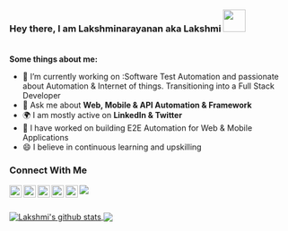 ### Hey there, I am Lakshminarayanan aka Lakshmi [<img src='https://camo.githubusercontent.com/35d3d11359a49bf12aebb834cc13fd81b95eff4e/68747470733a2f2f6d656469612e67697068792e636f6d2f6d656469612f6876524a434c467a6361737252346961377a2f67697068792e676966' height='40'>](https://camo.githubusercontent.com/35d3d11359a49bf12aebb834cc13fd81b95eff4e/68747470733a2f2f6d656469612e67697068792e636f6d2f6d656469612f6876524a434c467a6361737252346961377a2f67697068792e676966)<br/><br/>


**Some things about me:**
- 🔭 I’m currently working on :Software Test Automation and passionate about Automation & Internet of things. Transitioning into a Full Stack Developer
- 💬 Ask me about **Web, Mobile & API Automation & Framework** 
- 🌍 I am mostly active on **LinkedIn & Twitter**
- 💬 I have worked on building E2E Automation for Web & Mobile Applications
- 😄 I believe in continuous learning and upskilling

### Connect With Me
<a href="https://twitter.com/lakshnarayanan7">
  <img align="left" alt="Lakshmi's Twitter | Twitter" width="22px" src="https://raw.githubusercontent.com/peterthehan/peterthehan/master/assets/twitter.svg" />
</a>
<a href="https://www.linkedin.com/in/LakshminarayananG/">
  <img align="left" alt="Lakshmi's LinkedIN" width="22px" src="https://raw.githubusercontent.com/peterthehan/peterthehan/master/assets/linkedin.svg" />
</a>
<a href="mailto: lakshnarayanan7@gmail.com">
  <img align="left" alt="Lakshmi's Email" width="22px" src="https://cdn.jsdelivr.net/npm/simple-icons@v3/icons/gmail.svg" />
</a>
<a href="https://lakshminarayanan-ganesan.medium.com">
  <img align="left" alt="Lakshmi's Medium" width="22px" src="https://cdn.jsdelivr.net/npm/simple-icons@3.0.1/icons/medium.svg" />
</a>
<a href="https://instagram.com/lakshnarayanan7">
  <img align="left" alt="Lakshmi's Instagram" width="22px" src="https://cdn.jsdelivr.net/npm/simple-icons@3.0.1/icons/instagram.svg" />
</a>

![](https://visitor-badge.glitch.me/badge?page_id=lakshminarayanang)

<br/>

<a href="https://github.com/LakshminarayananG">
  <img align="center" src="https://github-readme-stats.anuraghazra1.vercel.app/api?username=LakshminarayananG&show_icons=true&count_private=true&hide_border=true&theme=tokyonight" alt="Lakshmi's github stats" />
</a>
<a href="https://github.com/LakshminarayananG">
    <img align="center" src="https://github-readme-stats.vercel.app/api/top-langs/?username=LakshminarayananG&layout=compact&hide_border=true&hide=Jupyter%20Notebook ,html,Tex&langs_count=8&theme=tokyonight" />
</a>
